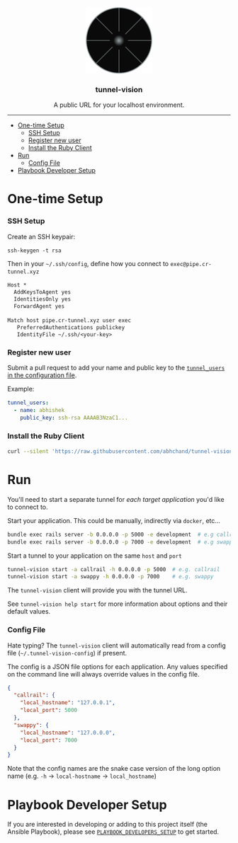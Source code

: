 <div align="center">
  <a href="https://github.com/abhchand/tunnel-vision">
    <img
      width="150"
      alt="tunnel-vision"
      src="meta/logo.png?raw=true"
    />
  </a>

  <h3>tunnel-vision</h3>

  <p>A public URL for your localhost environment.</p>
</div>

---

- [One-time Setup](#one-time-setup)
    + [SSH Setup](#ssh-setup)
    + [Register new user](#register-new-user)
    + [Install the Ruby Client](#install-the-ruby-client)
- [Run](#run)
    + [Config File](#config-file)
- [Playbook Developer Setup](#playbook-developer-setup)


# One-time Setup

### SSH Setup

Create an SSH keypair:

```
ssh-keygen -t rsa
```

Then in your `~/.ssh/config`, define how you connect to `exec@pipe.cr-tunnel.xyz`

```
Host *
  AddKeysToAgent yes
  IdentitiesOnly yes
  ForwardAgent yes

Match host pipe.cr-tunnel.xyz user exec
   PreferredAuthentications publickey
   IdentityFile ~/.ssh/<your-key>
```

### Register new user

Submit a pull request to add your name and public key to the [`tunnel_users` in the configuration file](roles/tunnel-server/vars/main.yml).

Example:

```yaml
tunnel_users:
  - name: abhishek
    public_key: ssh-rsa AAAAB3NzaC1...
```

### Install the Ruby Client

```bash
curl --silent 'https://raw.githubusercontent.com/abhchand/tunnel-vision/master/lib/client/ruby/install.sh' | sh
```

# Run

You'll need to start a separate tunnel for _each target application_ you'd like to connect to.

Start your application. This could be manually, indirectly via `docker`, etc...

```bash
bundle exec rails server -b 0.0.0.0 -p 5000 -e development  # e.g callrail
bundle exec rails server -b 0.0.0.0 -p 7000 -e development  # e.g swappy
```

Start a tunnel to your application on the same `host` and `port`

```bash
tunnel-vision start -a callrail -h 0.0.0.0 -p 5000  # e.g. callrail
tunnel-vision start -a swappy -h 0.0.0.0 -p 7000    # e.g. swappy
```

The `tunnel-vision` client will provide you with the tunnel URL.

See `tunnel-vision help start` for more information about options and their default values.

### Config File

Hate typing? The `tunnel-vision` client will automatically read from a config file (`~/.tunnel-vision-config`) if present.

The config is a JSON file options for each application. Any values specified on the command line will always override values in the config file.

```json
{
  "callrail": {
    "local_hostname": "127.0.0.1",
    "local_port": 5000
  },
  "swappy": {
    "local_hostname": "127.0.0.0",
    "local_port": 7000
  }
}
```

Note that the config names are the snake case version of the long option name (e.g. `-h` -> `local-hostname` -> `local_hostname`)

# Playbook Developer Setup

If you are interested in developing or adding to this project itself (the Ansible Playbook), please see [`PLAYBOOK_DEVELOPERS_SETUP`](docs/PLAYBOOK_DEVELOPERS_SETUP.md) to get started.
